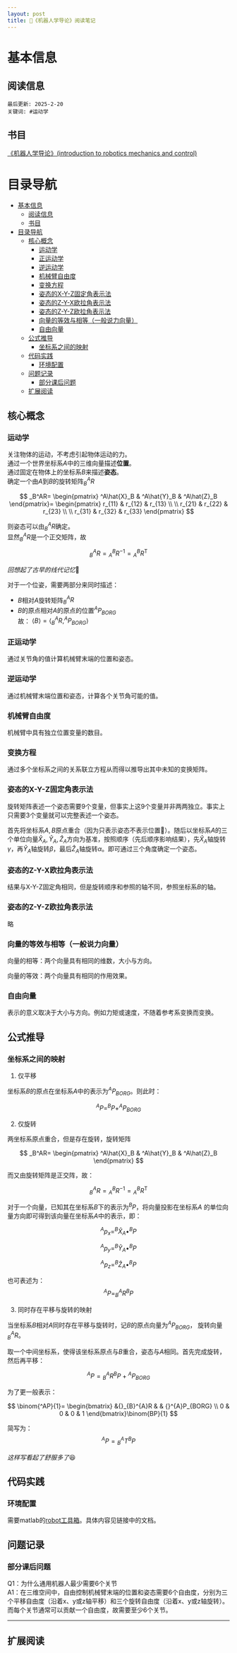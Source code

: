 ```yaml
---
layout: post
title: 🦾《机器人学导论》阅读笔记
---
```

# 基本信息
## 阅读信息
`最后更新: 2025-2-20`  
`关键词: #运动学`
## 书目
[《机器人学导论》(introduction to robotics mechanics and control)](https://z-library.sk/book/18192065/4684aa/%E6%9C%BA%E5%99%A8%E4%BA%BA%E5%AD%A6%E5%AF%BC%E8%AE%BA-introduction-to-robotics-mechanics-and-control.html) 

<!--more-->

# 目录导航
- [基本信息](#基本信息)
  - [阅读信息](#阅读信息)
  - [书目](#书目)
- [目录导航](#目录导航)
  - [核心概念](#核心概念)
    - [运动学](#运动学)
    - [正运动学](#正运动学)
    - [逆运动学](#逆运动学)
    - [机械臂自由度](#机械臂自由度)
    - [变换方程](#变换方程)
    - [姿态的X-Y-Z固定角表示法](#姿态的x-y-z固定角表示法)
    - [姿态的Z-Y-X欧拉角表示法](#姿态的z-y-x欧拉角表示法)
    - [姿态的Z-Y-Z欧拉角表示法](#姿态的z-y-z欧拉角表示法)
    - [向量的等效与相等（一般说力向量）](#向量的等效与相等一般说力向量)
    - [自由向量](#自由向量)
  - [公式推导](#公式推导)
    - [坐标系之间的映射](#坐标系之间的映射)
  - [代码实践](#代码实践)
    - [环境配置](#环境配置)
  - [问题记录](#问题记录)
    - [部分课后问题](#部分课后问题)
  - [扩展阅读](#扩展阅读)

## 核心概念
### 运动学
关注物体的运动，不考虑引起物体运动的力。  
通过一个世界坐标系$A$中的三维向量描述**位置**。  
通过固定在物体上的坐标系$B$来描述**姿态**。  
确定一个由$A$到$B$的旋转矩阵$_B^AR$  

$$
_B^AR=
\begin{pmatrix}
^A\hat{X}_B & ^A\hat{Y}_B & ^A\hat{Z}_B
\end{pmatrix}=
\begin{pmatrix}
r_{11} & r_{12} & r_{13} \\
 \\
r_{21} & r_{22} & r_{23} \\
 \\
r_{31} & r_{32} & r_{33}
\end{pmatrix}
$$

则姿态可以由$_B^AR$确定。  
显然$_B^AR$是一个正交矩阵，故  

$$
{}_B^AR={}_A^BR^{-1}={}_A^BR^{\mathrm{T}}
$$

*回想起了古早的线代记忆*🤔

对于一个位姿，需要两部分来同时描述：
- $B$相对$A$旋转矩阵$_B^AR$
- $B$的原点相对$A$的原点的位置$^AP_{BORG}$  
故：
$\langle B\rangle = \langle_B^AR , ^AP_{BORG} \rangle$
### 正运动学
通过关节角的值计算机械臂末端的位置和姿态。
### 逆运动学
通过机械臂末端位置和姿态，计算各个关节角可能的值。
### 机械臂自由度
机械臂中具有独立位置变量的数目。
### 变换方程
通过多个坐标系之间的关系联立方程从而得以推导出其中未知的变换矩阵。
### 姿态的X-Y-Z固定角表示法
旋转矩阵表述一个姿态需要9个变量，但事实上这9个变量并非两两独立。事实上只需要3个变量就可以完整表述一个姿态。

首先将坐标系$A,B$原点重合（因为只表示姿态不表示位置🤔）。随后以坐标系$A$的三个单位向量$\hat{X}_A,\hat{Y}_A , \hat{Z}_A$方向为基准，按照顺序（先后顺序影响结果），先$\hat{X}_A$轴旋转$\gamma$，再$\hat{Y}_A$轴旋转$\beta$，最后$\hat{Z}_A$轴旋转$\alpha$。即可通过三个角度确定一个姿态。
### 姿态的Z-Y-X欧拉角表示法
结果与X-Y-Z固定角相同，但是旋转顺序和参照的轴不同，参照坐标系$B$的轴。
### 姿态的Z-Y-Z欧拉角表示法
略
### 向量的等效与相等（一般说力向量）
向量的相等：两个向量具有相同的维数，大小与方向。

向量的等效：两个向量具有相同的作用效果。

### 自由向量
表示的意义取决于大小与方向。例如力矩或速度，不随着参考系变换而变换。


## 公式推导
### 坐标系之间的映射
1. 仅平移

坐标系$B$的原点在坐标系$A$中的表示为$^AP_{BORG}$。则此时：

$$^AP=^BP+^AP_{BORG}$$

2. 仅旋转

两坐标系原点重合，但是存在旋转，旋转矩阵

$$
_B^AR=
\begin{pmatrix}
^A\hat{X}_B & ^A\hat{Y}_B & ^A\hat{Z}_B
\end{pmatrix}
$$

而又由旋转矩阵是正交阵，故：

$$
{}_B^AR={}_A^BR^{-1}={}_A^BR^{\mathrm{T}}
$$

对于一个向量，已知其在坐标系$B$下的表示为$^BP$，将向量投影在坐标系$A$
的单位向量方向即可得到该向量在坐标系$A$中的表示，即：

$$
^Ap_x=^B\hat{X}_A\bullet^BP
$$

$$
^Ap_y=^B\hat{Y}_A\bullet^BP
$$

$$
^Ap_z=^B\hat{Z}_A\bullet^BP  
$$

也可表述为：
$$
^AP=_B^AR^BP
$$


3. 同时存在平移与旋转的映射

当坐标系$B$相对$A$同时存在平移与旋转时，记$B$的原点向量为$^AP_{BORG}$，
旋转向量$_B^AR$。

取一个中间坐标系，使得该坐标系原点与$B$重合，姿态与$A$相同。首先完成旋转，
然后再平移：

$$
{}^AP={}_B^AR{}^BP+{}^AP{}_{BORG}
$$

为了更一般表示：

$$
\binom{^AP}{1}=
\begin{bmatrix}
&{}_{B}^{A}R & & {}^{A}P_{BORG} \\
0 & 0 & 0 & 1
\end{bmatrix}\binom{BP}{1}
$$

简写为：
$$
{}^AP={}_B^AT^BP
$$

*这样写看起了舒服多了*😆
## 代码实践
### 环境配置
需要matlab的[robot工具箱](https://petercorke.com/toolboxes/robotics-toolbox/)。具体内容见链接中的文档。

## 问题记录

### 部分课后问题
Q1：为什么通用机器人最少需要6个关节  
A1：在三维空间中，自由控制机械臂末端的位置和姿态需要6个自由度，分别为三个平移自由度（沿着x、y或z轴平移）和三个旋转自由度（沿着x、y或z轴旋转）。而每个关节通常可以贡献一个自由度，故需要至少6个关节。

---


## 扩展阅读


